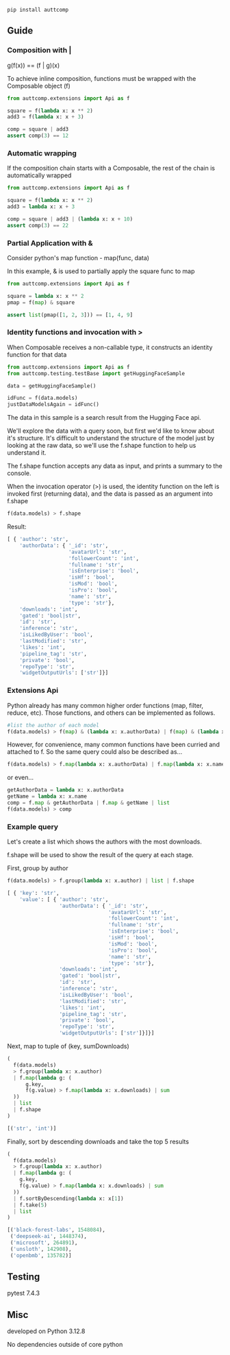 ```
pip install auttcomp
```

## Guide

### Composition with |

g(f(x)) == (f | g)(x)

To achieve inline composition, functions must be wrapped with the Composable object (f)

```python
from auttcomp.extensions import Api as f

square = f(lambda x: x ** 2)
add3 = f(lambda x: x + 3)

comp = square | add3
assert comp(3) == 12
```

### Automatic wrapping

If the composition chain starts with a Composable, the rest of the chain is automatically wrapped

```python
from auttcomp.extensions import Api as f

square = f(lambda x: x ** 2)
add3 = lambda x: x + 3

comp = square | add3 | (lambda x: x + 10)
assert comp(3) == 22
```

### Partial Application with &

Consider python's map function - map(func, data)

In this example, & is used to partially apply the square func to map

```python
from auttcomp.extensions import Api as f

square = lambda x: x ** 2
pmap = f(map) & square

assert list(pmap([1, 2, 3])) == [1, 4, 9]
```

### Identity functions and invocation with >

When Composable receives a non-callable type, it constructs an identity function for that data

```python
from auttcomp.extensions import Api as f
from auttcomp.testing.testBase import getHuggingFaceSample

data = getHuggingFaceSample()

idFunc = f(data.models)
justDataModelsAgain = idFunc()
```

The data in this sample is a search result from the Hugging Face api. 

We'll explore the data with a query soon, but first we'd like to know about it's structure. It's difficult to understand the structure of the model just by looking at the raw data, so we'll use the f.shape function to help us understand it.

The f.shape function accepts any data as input, and prints a summary to the console.

When the invocation operator (>) is used, the identity function on the left is invoked first (returning data), and the data is passed as an argument into f.shape

```python
f(data.models) > f.shape
```

Result:

```python
[ { 'author': 'str',
    'authorData': { '_id': 'str',
                    'avatarUrl': 'str',
                    'followerCount': 'int',
                    'fullname': 'str',
                    'isEnterprise': 'bool',
                    'isHf': 'bool',
                    'isMod': 'bool',
                    'isPro': 'bool',
                    'name': 'str',
                    'type': 'str'},
    'downloads': 'int',
    'gated': 'bool|str',
    'id': 'str',
    'inference': 'str',
    'isLikedByUser': 'bool',
    'lastModified': 'str',
    'likes': 'int',
    'pipeline_tag': 'str',
    'private': 'bool',
    'repoType': 'str',
    'widgetOutputUrls': ['str']}]
```

### Extensions Api

Python already has many common higher order functions (map, filter, reduce, etc). Those functions, and others can be implemented as follows.

```python
#list the author of each model
f(data.models) > f(map) & (lambda x: x.authorData) | f(map) & (lambda x: x.name) | list
```

However, for convenience, many common functions have been curried and attached to f. So the same query could also be described as...

```python
f(data.models) > f.map(lambda x: x.authorData) | f.map(lambda x: x.name) | list
```

or even...

```python
getAuthorData = lambda x: x.authorData
getName = lambda x: x.name
comp = f.map & getAuthorData | f.map & getName | list
f(data.models) > comp
```

### Example query

Let's create a list which shows the authors with the most downloads.

f.shape will be used to show the result of the query at each stage.

First, group by author

```python
f(data.models) > f.group(lambda x: x.author) | list | f.shape
```
```python
[ { 'key': 'str',
    'value': [ { 'author': 'str',
                 'authorData': { '_id': 'str',
                                 'avatarUrl': 'str',
                                 'followerCount': 'int',
                                 'fullname': 'str',
                                 'isEnterprise': 'bool',
                                 'isHf': 'bool',
                                 'isMod': 'bool',
                                 'isPro': 'bool',
                                 'name': 'str',
                                 'type': 'str'},
                 'downloads': 'int',
                 'gated': 'bool|str',
                 'id': 'str',
                 'inference': 'str',
                 'isLikedByUser': 'bool',
                 'lastModified': 'str',
                 'likes': 'int',
                 'pipeline_tag': 'str',
                 'private': 'bool',
                 'repoType': 'str',
                 'widgetOutputUrls': ['str']}]}]
```

Next, map to tuple of (key, sumDownloads)

```python
(
  f(data.models)
  > f.group(lambda x: x.author)
  | f.map(lambda g: (
      g.key,
      f(g.value) > f.map(lambda x: x.downloads) | sum
  ))
  | list 
  | f.shape
)
```
```python
[('str', 'int')]
```

Finally, sort by descending downloads and take the top 5 results

```python
(
  f(data.models)
  > f.group(lambda x: x.author)
  | f.map(lambda g: (
    g.key,
    f(g.value) > f.map(lambda x: x.downloads) | sum
  ))
  | f.sortByDescending(lambda x: x[1])
  | f.take(5)
  | list
)
```
```python
[('black-forest-labs', 1548084),
 ('deepseek-ai', 1448374),
 ('microsoft', 264891),
 ('unsloth', 142908),
 ('openbmb', 135782)]
```

## Testing
pytest 7.4.3

## Misc
developed on Python 3.12.8

No dependencies outside of core python
